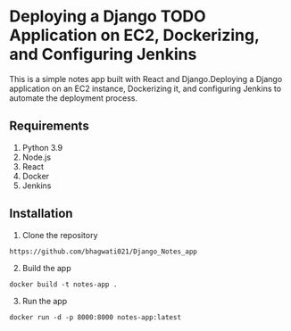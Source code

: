 # Deploying a Django TODO Application on EC2, Dockerizing, and Configuring Jenkins
This is a simple notes app built with React and Django.Deploying a Django application on an EC2 instance, Dockerizing it, and configuring Jenkins to automate the deployment process.

## Requirements
1. Python 3.9
2. Node.js
3. React
4. Docker
5. Jenkins

## Installation
1. Clone the repository
```
https://github.com/bhagwati021/Django_Notes_app
```

2. Build the app
```
docker build -t notes-app .
```

3. Run the app
```
docker run -d -p 8000:8000 notes-app:latest
```
